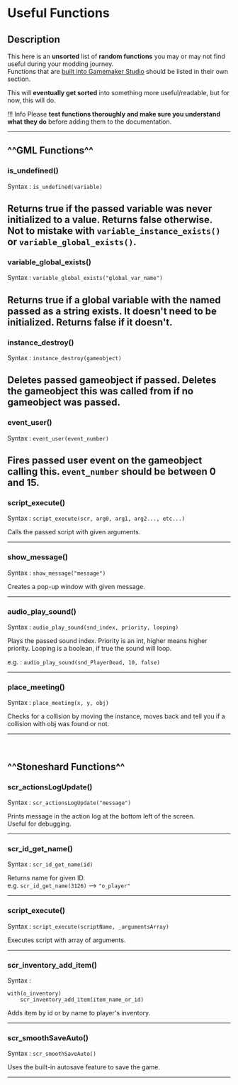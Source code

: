# Useful Functions

## Description

This here is an **unsorted** list of **random functions** you may or may not find useful during your modding journey.  
Functions that are [built into Gamemaker Studio](https://manual-en.yoyogames.com/GameMaker_Language/GameMaker_Language_Index.htm) should be listed in their own section.

This will **eventually get sorted** into something more useful/readable, but for now, this will do.

!!! Info
	Please **test functions thoroughly and make sure you understand what they do** before adding them to the documentation.

---

##  **^^GML Functions^^**

### is_undefined()

Syntax : `is_undefined(variable)`

Returns true if the passed variable was never initialized to a value.
Returns false otherwise.
Not to mistake with `variable_instance_exists()` or `variable_global_exists()`.
---

###  variable_global_exists()

Syntax : `variable_global_exists("global_var_name")`

Returns true if a global variable with the named passed as a string exists. It doesn't need to be initialized.
Returns false if it doesn't.
---
### instance_destroy()

Syntax : `instance_destroy(gameobject)`

Deletes passed gameobject if passed. 
Deletes the gameobject this was called from if no gameobject was passed.
---
### event_user()

Syntax : `event_user(event_number)`

Fires passed user event on the gameobject calling this.
`event_number` should be between 0 and 15.
---
### script_execute()

Syntax : `script_execute(scr, arg0, arg1, arg2..., etc...)`

Calls the passed script with given arguments.

---
### show_message()

Syntax : `show_message("message")`

Creates a pop-up window with given message.

---
### audio_play_sound()

Syntax : `audio_play_sound(snd_index, priority, looping)`

Plays the passed sound index.
Priority is an int, higher means higher priority.
Looping is a boolean, if true the sound will loop.

e.g. : `audio_play_sound(snd_PlayerDead, 10, false)`

---
### place_meeting()

Syntax : `place_meeting(x, y, obj)`

Checks for a collision by moving the instance, moves back and tell you if a collision with obj was found or not.

---
</br>

##  **^^Stoneshard Functions^^**

### scr_actionsLogUpdate()

Syntax : `scr_actionsLogUpdate("message")`

Prints message in the action log at the bottom left of the screen.  
Useful for debugging.

---

### scr_id_get_name()

Syntax : `scr_id_get_name(id)`

Returns name for given ID.  
e.g. `scr_id_get_name(3126)` --> `"o_player"`

---

### script_execute()

Syntax : `script_execute(scriptName, _argumentsArray)`

Executes script with array of arguments.

---

### scr_inventory_add_item()

Syntax :

```
with(o_inventory)
	scr_inventory_add_item(item_name_or_id)
```

Adds item by id or by name to player's inventory.

---

### scr_smoothSaveAuto()

Syntax : `scr_smoothSaveAuto()`

Uses the built-in autosave feature to save the game.

---
